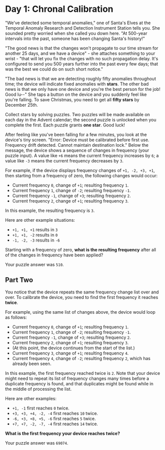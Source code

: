 # Day 1: Chronal Calibration
"We've detected some temporal anomalies," one of Santa's Elves at the Temporal Anomaly Research and Detection Instrument Station tells you. She sounded pretty worried when she called you down here. "At 500-year intervals into the past, someone has been changing Santa's history!"

"The good news is that the changes won't propagate to our time stream for another 25 days, and we have a device" - she attaches something to your wrist - "that will let you fix the changes with no such propagation delay. It's configured to send you 500 years further into the past every few days; that was the best we could do on such short notice."

"The bad news is that we are detecting roughly fifty anomalies throughout time; the device will indicate fixed anomalies with **stars**. The other bad news is that we only have one device and you're the best person for the job! Good lu--" She taps a button on the device and you suddenly feel like you're falling. To save Christmas, you need to get all **fifty stars** by December 25th.

Collect stars by solving puzzles. Two puzzles will be made available on each day in the Advent calendar; the second puzzle is unlocked when you complete the first. Each puzzle grants **one star**. Good luck!

After feeling like you've been falling for a few minutes, you look at the device's tiny screen. "Error: Device must be calibrated before first use. Frequency drift detected. Cannot maintain destination lock." Below the message, the device shows a sequence of changes in frequency (your puzzle input). A value like `+6` means the current frequency increases by `6`; a value like `-3` means the current frequency decreases by `3`.

For example, if the device displays frequency changes of `+1, -2, +3, +1`, then starting from a frequency of zero, the following changes would occur:

* Current frequency  `0`, change of `+1`; resulting frequency  `1`.
* Current frequency  `1`, change of `-2`; resulting frequency `-1`.
* Current frequency `-1`, change of `+3`; resulting frequency  `2`.
* Current frequency  `2`, change of `+1`; resulting frequency  `3`.

In this example, the resulting frequency is `3`.

Here are other example situations:

* `+1, +1, +1` results in  `3`
* `+1, +1, -2` results in  `0`
* `-1, -2, -3` results in `-6`

Starting with a frequency of zero, **what is the resulting frequency** after all of the changes in frequency have been applied?

Your puzzle answer was `510`.

## Part Two
You notice that the device repeats the same frequency change list over and over. To calibrate the device, you need to find the first frequency it reaches **twice**.

For example, using the same list of changes above, the device would loop as follows:

* Current frequency  `0`, change of `+1`; resulting frequency  `1`.
* Current frequency  `1`, change of `-2`; resulting frequency `-1`.
* Current frequency `-1`, change of `+3`; resulting frequency  `2`.
* Current frequency  `2`, change of `+1`; resulting frequency  `3`.
* (At this point, the device continues from the start of the list.)
* Current frequency  `3`, change of `+1`; resulting frequency  `4`.
* Current frequency  `4`, change of `-2`; resulting frequency  `2`, which has already been seen.

In this example, the first frequency reached twice is `2`. Note that your device might need to repeat its list of frequency changes many times before a duplicate frequency is found, and that duplicates might be found while in the middle of processing the list.

Here are other examples:

* `+1, -1` first reaches `0` twice.
* `+3, +3, +4, -2, -4` first reaches `10` twice.
* `-6, +3, +8, +5, -6` first reaches `5` twice.
* `+7, +7, -2, -7, -4` first reaches `14` twice.

**What is the first frequency your device reaches twice?**

Your puzzle answer was `69074`.